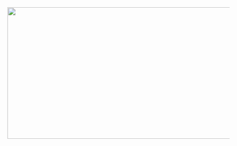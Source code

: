 <div id="header" align="center">
  <img src="https://imgur.com/vb7l9oy"  width="600" height="300"/>
</div>

